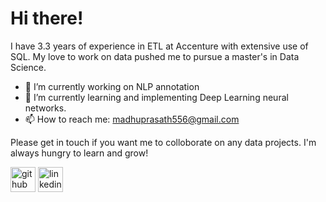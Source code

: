 
# Hi there!

I have 3.3 years of experience in ETL at Accenture with extensive use of SQL. My love to work on data pushed me to pursue a master's in Data Science.


- 🔭 I’m currently working on NLP annotation 
- 🌱 I’m currently learning and implementing Deep Learning neural networks. 
- 📫 How to reach me: madhuprasath556@gmail.com 

Please get in touch if you want me to colloborate on any data projects. I'm always hungry to learn and grow! 

[<img src='https://cdn.jsdelivr.net/npm/simple-icons@3.0.1/icons/github.svg' alt='github' height='40'>](https://github.com/madhu050596)  [<img src='https://cdn.jsdelivr.net/npm/simple-icons@3.0.1/icons/linkedin.svg' alt='linkedin' height='40'>](https://www.linkedin.com/in/madhu-prasath/)



